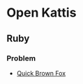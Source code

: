 # Open Kattis
## Ruby
### Problem
* [Quick Brown Fox](https://open.kattis.com/problems/quickbrownfox)
